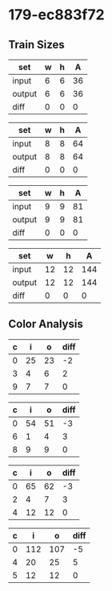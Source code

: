 # 179-ec883f72
## Train Sizes

|set|w|h|A|
|---|---|---|---|
|input|6|6|36|
|output|6|6|36|
|diff|0|0|0|


|set|w|h|A|
|---|---|---|---|
|input|8|8|64|
|output|8|8|64|
|diff|0|0|0|


|set|w|h|A|
|---|---|---|---|
|input|9|9|81|
|output|9|9|81|
|diff|0|0|0|


|set|w|h|A|
|---|---|---|---|
|input|12|12|144|
|output|12|12|144|
|diff|0|0|0|


## Color Analysis

|c|i|o|diff|
|---|---|---|---|
|0|25|23|-2|
|3|4|6|2|
|9|7|7|0|


|c|i|o|diff|
|---|---|---|---|
|0|54|51|-3|
|6|1|4|3|
|8|9|9|0|


|c|i|o|diff|
|---|---|---|---|
|0|65|62|-3|
|2|4|7|3|
|4|12|12|0|


|c|i|o|diff|
|---|---|---|---|
|0|112|107|-5|
|4|20|25|5|
|5|12|12|0|

